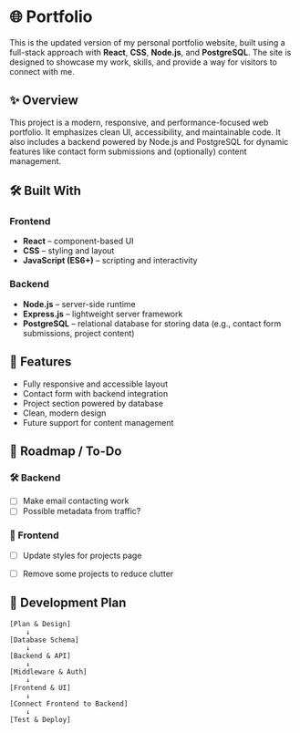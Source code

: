 # 🌐 Portfolio

This is the updated version of my personal portfolio website, built using a full-stack approach with **React**, **CSS**, **Node.js**, and **PostgreSQL**. The site is designed to showcase my work, skills, and provide a way for visitors to connect with me.

## ✨ Overview

This project is a modern, responsive, and performance-focused web portfolio. It emphasizes clean UI, accessibility, and maintainable code. It also includes a backend powered by Node.js and PostgreSQL for dynamic features like contact form submissions and (optionally) content management.

## 🛠️ Built With

### Frontend
- **React** – component-based UI
- **CSS** – styling and layout
- **JavaScript (ES6+)** – scripting and interactivity

### Backend
- **Node.js** – server-side runtime
- **Express.js** – lightweight server framework
- **PostgreSQL** – relational database for storing data (e.g., contact form submissions, project content)


## 📁 Features

- Fully responsive and accessible layout
- Contact form with backend integration
- Project section powered by database
- Clean, modern design
- Future support for content management


## 🧩 Roadmap / To-Do

### 🛠️ Backend
- [ ] Make email contacting work
- [ ] Possible metadata from traffic?

### 🎨 Frontend
- [ ] Update styles for projects page
- [ ] Remove some projects to reduce clutter


## 🚀 Development Plan

```plaintext
[Plan & Design] 
    ↓
[Database Schema] 
    ↓
[Backend & API] 
    ↓
[Middleware & Auth] 
    ↓
[Frontend & UI] 
    ↓
[Connect Frontend to Backend] 
    ↓
[Test & Deploy]